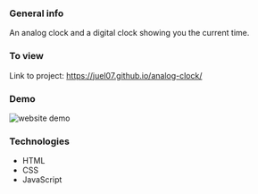 ### General info

An analog clock and a digital clock showing you the current time.

### To view

Link to project: https://juel07.github.io/analog-clock/

### Demo

![website demo](website-demo.gif)

### Technologies

- HTML
- CSS
- JavaScript